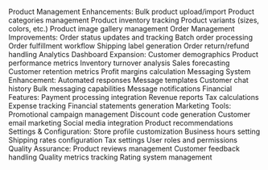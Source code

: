 Product Management Enhancements:
Bulk product upload/import
Product categories management
Product inventory tracking
Product variants (sizes, colors, etc.)
Product image gallery management
Order Management Improvements:
Order status updates and tracking
Batch order processing
Order fulfillment workflow
Shipping label generation
Order return/refund handling
Analytics Dashboard Expansion:
Customer demographics
Product performance metrics
Inventory turnover analysis
Sales forecasting
Customer retention metrics
Profit margins calculation
Messaging System Enhancement:
Automated responses
Message templates
Customer chat history
Bulk messaging capabilities
Message notifications
Financial Features:
Payment processing integration
Revenue reports
Tax calculations
Expense tracking
Financial statements generation
Marketing Tools:
Promotional campaign management
Discount code generation
Customer email marketing
Social media integration
Product recommendations
Settings & Configuration:
Store profile customization
Business hours setting
Shipping rates configuration
Tax settings
User roles and permissions
Quality Assurance:
Product reviews management
Customer feedback handling
Quality metrics tracking
Rating system management